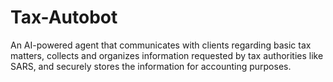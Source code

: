 # Tax-Autobot
An AI-powered agent that communicates with clients regarding basic tax matters, collects and organizes information requested by tax authorities like SARS, and securely stores the information for accounting purposes.

